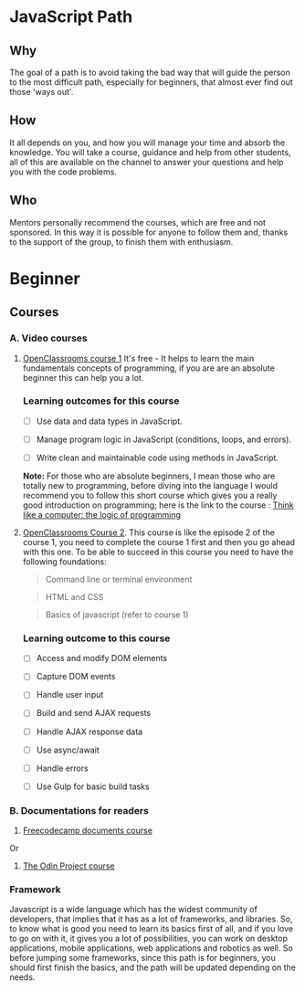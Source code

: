 # JavaScript Path

## Why
The goal of a path is to avoid taking the bad way that will guide the person to the most difficult path,
especially for beginners, that almost ever find out those 'ways out'.

## How
It all depends on you, and how you will manage your time and absorb the knowledge. You will take a course, 
guidance and help from other students, all of this are available on the channel to answer your questions
and help you with the code problems.

## Who
Mentors personally recommend the courses, which are free and not sponsored. 
In this way it is possible for anyone to follow them and, 
thanks to the support of the group, to finish them with enthusiasm.

# Beginner

## Courses

### A. Video courses
1. [OpenClassrooms course 1](https://openclassrooms.com/en/courses/5664271-learn-programming-with-javascript) It's free - It helps to learn the main fundamentals concepts of programming, if you are are an absolute beginner this can help you a lot.

    ### Learning outcomes for this course
   - [ ] Use data and data types in JavaScript.

   - [ ] Manage program logic in JavaScript (conditions, loops, and errors).

   - [ ] Write clean and maintainable code using methods in JavaScript.

   **Note:** For those who are absolute beginners, I mean those who are totally new to programming, before diving into the language I would recommend you to follow this short course which gives you a really good introduction on programming; here is the link to the course : [Think like a computer: the logic of programming](https://openclassrooms.com/en/courses/5261196-think-like-a-computer-the-logic-of-programming)

1. [OpenClassrooms Course 2](https://openclassrooms.com/en/courses/5493201-write-javascript-for-the-web). This course is like the episode 2 of the course 1, you need to complete the course 1 first and then you go ahead with this one. To be able to succeed in this course you need to have the following foundations: 

    > Command line or terminal environment

    > HTML and CSS

    > Basics of javascript (refer to course 1)

    ### Learning outcome to this course

    - [ ] Access and modify DOM elements

    - [ ] Capture DOM events

    - [ ] Handle user input

    - [ ] Build and send AJAX requests

    - [ ] Handle AJAX response data

    - [ ] Use async/await

    - [ ] Handle errors

    - [ ] Use Gulp for basic build tasks

### B. Documentations for readers
1. [Freecodecamp documents course](https://www.freecodecamp.org/news/learn-javascript-full-course/)

Or 

1. [The Odin Project course](https://www.theodinproject.com/courses/javascript)

### Framework
Javascript is a wide language which has the widest community of developers, that implies that it has as a lot of frameworks, and libraries. So, to know what is good you need to learn its basics first of all, and if you love to go on with it, it gives you a lot of possibilities, you can work on desktop applications, mobile applications, web applications and robotics as well. So before jumping some frameworks, since this path is for beginners, you should first finish the basics, and the path will be updated depending on the needs.
